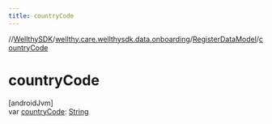 ```yaml
---
title: countryCode
---
```

//[WellthySDK](../../../index.html)/[wellthy.care.wellthysdk.data.onboarding](../index.html)/[RegisterDataModel](index.html)/[countryCode](country-code.html)



# countryCode



[androidJvm]\
var [countryCode](country-code.html): [String](https://kotlinlang.org/api/latest/jvm/stdlib/kotlin/-string/index.html)





